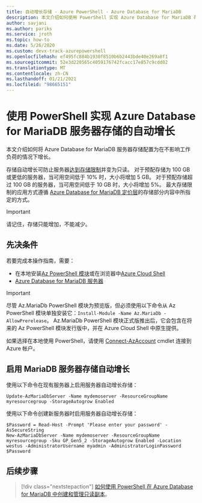 ```yaml
---
title: 自动增长存储 - Azure PowerShell - Azure Database for MariaDB
description: 本文介绍如何使用 PowerShell 实现 Azure Database for MariaDB 存储的自动增长。
author: savjani
ms.author: pariks
ms.service: jroth
ms.topic: how-to
ms.date: 5/26/2020
ms.custom: devx-track-azurepowershell
ms.openlocfilehash: ef495fc884b1930f8510b6b2443bde40e269a8f1
ms.sourcegitcommit: 52e3d220565c4059176742fcacc17e857c9cdd02
ms.translationtype: MT
ms.contentlocale: zh-CN
ms.lasthandoff: 01/21/2021
ms.locfileid: "98665151"
---
```

# <a name="auto-grow-storage-in-azure-database-for-mariadb-server-using-powershell"></a>使用 PowerShell 实现 Azure Database for MariaDB 服务器存储的自动增长

本文介绍如何将 Azure Database for MariaDB 服务器存储配置为在不影响工作负荷的情况下增长。

存储自动增长可防止服务器[达到存储限制](concepts-pricing-tiers.md#reaching-the-storage-limit)并变为只读。 对于预配存储为 100 GB 或更低的服务器，当可用空间低于 10% 时，大小将增加 5 GB。 对于预配存储超过 100 GB 的服务器，当可用空间低于 10 GB 时，大小将增加 5%。 最大存储限制的应用方式遵循 [Azure Database for MariaDB 定价层](concepts-pricing-tiers.md#storage)的存储部分内容中所指定的方式。

> [!IMPORTANT]
> 请记住，存储只能增加，不能减少。

## <a name="prerequisites"></a>先决条件

若要完成本操作指南，需要：

- 在本地安装[Az PowerShell 模块](/powershell/azure/install-az-ps)或在浏览器中[Azure Cloud Shell](https://shell.azure.com/)
- [Azure Database for MariaDB 服务器](quickstart-create-mariadb-server-database-using-azure-powershell.md)

> [!IMPORTANT]
> 尽管 Az.MariaDb PowerShell 模块为预览版，但必须使用以下命令从 Az PowerShell 模块单独安装它：`Install-Module -Name Az.MariaDb -AllowPrerelease`。
> Az.MariaDb PowerShell 模块正式版推出后，它会包含在将来的 Az PowerShell 模块发行版中，并在 Azure Cloud Shell 中原生提供。

如果选择在本地使用 PowerShell，请使用 [Connect-AzAccount](/powershell/module/az.accounts/connect-azaccount) cmdlet 连接到 Azure 帐户。

## <a name="enable-mariadb-server-storage-auto-grow"></a>启用 MariaDB 服务器存储自动增长

使用以下命令在现有服务器上启用服务器自动增长存储：

```azurepowershell-interactive
Update-AzMariaDbServer -Name mydemoserver -ResourceGroupName myresourcegroup -StorageAutogrow Enabled
```

使用以下命令创建新服务器时启用服务器自动增长存储：

```azurepowershell-interactive
$Password = Read-Host -Prompt 'Please enter your password' -AsSecureString
New-AzMariaDbServer -Name mydemoserver -ResourceGroupName myresourcegroup -Sku GP_Gen5_2 -StorageAutogrow Enabled -Location westus -AdministratorUsername myadmin -AdministratorLoginPassword $Password
```

## <a name="next-steps"></a>后续步骤

> [!div class="nextstepaction"]
> [如何使用 PowerShell 在 Azure Database for MariaDB 中创建和管理只读副本](howto-read-replicas-powershell.md)。
